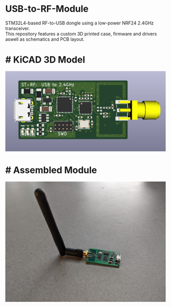 # USB-to-RF-Module
STM32L4-based RF-to-USB dongle using a low-power NRF24 2.4GHz transceiver. <br>
This repository features a custom 3D printed case, firmware and drivers aswell as schematics and PCB layout.


# # KiCAD 3D Model
![](https://github.com/harry1576/USB-to-RF-Module/blob/master/images/stm-rf-img.PNG)

# # Assembled Module
![](https://github.com/harry1576/USB-to-RF-Module/blob/master/images/assembled.jpg)
